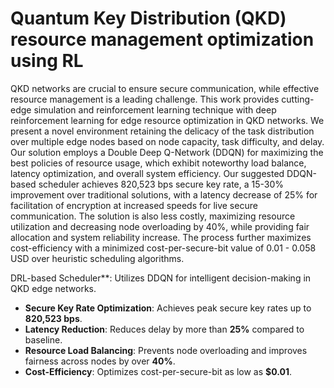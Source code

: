# Quantum Key Distribution (QKD) resource management optimization using RL

QKD networks are crucial to ensure secure communication, while effective resource management is a leading challenge. This work provides cutting-edge simulation and reinforcement learning technique with deep reinforcement learning for edge resource optimization in QKD networks. We present a novel environment retaining the delicacy of the task distribution over multiple edge nodes based on node capacity, task difficulty, and delay. Our solution employs a Double Deep Q-Network (DDQN) for maximizing the best policies of resource usage, which exhibit noteworthy load balance, latency optimization, and overall system efficiency. Our suggested DDQN-based scheduler achieves 820,523 bps secure key rate, a 15-30% improvement over traditional solutions, with a latency decrease of 25% for facilitation of encryption at increased speeds for live secure communication. The solution is also less costly, maximizing resource utilization and decreasing node overloading by 40%, while providing fair allocation and system reliability increase. The process further maximizes cost-efficiency with a minimized cost-per-secure-bit value of 0.01 - 0.058 USD over heuristic scheduling algorithms. 

DRL-based Scheduler**: Utilizes DDQN for intelligent decision-making in QKD edge networks.
-  **Secure Key Rate Optimization**: Achieves peak secure key rates up to **820,523 bps**.
-  **Latency Reduction**: Reduces delay by more than **25%** compared to baseline.
-  **Resource Load Balancing**: Prevents node overloading and improves fairness across nodes by over **40%**.
-  **Cost-Efficiency**: Optimizes cost-per-secure-bit as low as **$0.01**.
